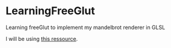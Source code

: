 # LearningFreeGlut
Learning freeGlut to implement my mandelbrot renderer in GLSL

I will be using [this ressource](https://ogldev.org/).